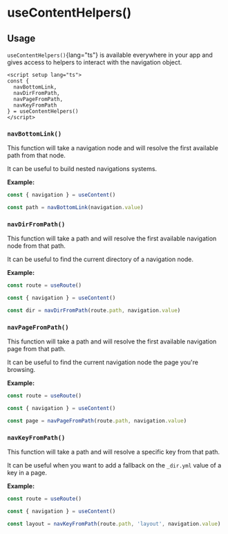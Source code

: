 # useContentHelpers()

## Usage

`useContentHelpers()`{lang="ts"} is available everywhere in your app and gives access to helpers to interact with the navigation object.

```vue
<script setup lang="ts">
const {
  navBottomLink,
  navDirFromPath,
  navPageFromPath,
  navKeyFromPath
} = useContentHelpers()
</script>
```

### `navBottomLink()`

This function will take a navigation node and will resolve the first available path from that node.

It can be useful to build nested navigations systems.

**Example:**

```ts
const { navigation } = useContent()

const path = navBottomLink(navigation.value)
```

### `navDirFromPath()`

This function will take a path and will resolve the first available navigation node from that path.

It can be useful to find the current directory of a navigation node.

**Example:**

```ts
const route = useRoute()

const { navigation } = useContent()

const dir = navDirFromPath(route.path, navigation.value)
```

### `navPageFromPath()`

This function will take a path and will resolve the first available navigation page from that path.

It can be useful to find the current navigation node the page you're browsing.

**Example:**

```ts
const route = useRoute()

const { navigation } = useContent()

const page = navPageFromPath(route.path, navigation.value)
```

### `navKeyFromPath()`

This function will take a path and will resolve a specific key from that path.

It can be useful when you want to add a fallback on the `_dir.yml` value of a key in a page.

**Example:**

```ts
const route = useRoute()

const { navigation } = useContent()

const layout = navKeyFromPath(route.path, 'layout', navigation.value)
```
